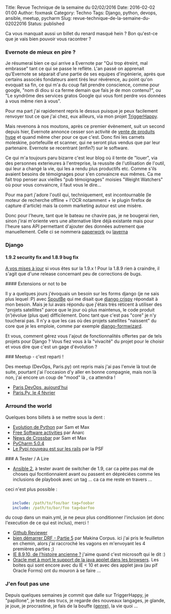 Title: Revue Technique de la semaine du 02/02/2016
Date: 2016-02-02 01:00
Author: foxmask
Category: Techno
Tags: Django, python, devops, ansible, meetup, pycharm
Slug: revue-technique-de-la-semaine-du-02022016
Status: published

Ca vous manquait aussi un billet du renard masqué hein ?
Bon qu'est-ce que je vais bien pouvoir vous racontrer ? 


### Evernote de mieux en pire ?

Je résumerai bien ce qui arrive a Evernote par "Qui trop étreint, mal embrasse" tant ce qui se passe le reflète.
L'an passé on apprenait qu'Evernote se séparait d'une partie de ses equipes d'ingénierie, après que certains associés fondateurs aient tirés leur révérence, au point qu'on evoquait sa fin, ce qui m'a du coup fait prendre conscience, comme pour google, "nom di diou si ca ferme demain que fais je de mon contenu?", ou "Le syndrôme des services gratos Google qui vous font perdre vos données à vous même rien à vous".

Pour ma part j'ai rapidement repris le dessus puisque je peux facilement renvoyer tout ce que j'ai chez, eux ailleurs, via mon projet [TriggerHappy](http://blog.trigger-happy.eu).

Mais revenons à nos moutons, après ce premier évènement, suit un second depuis hier, Evernote annonce cesser son activité de [vente de produits hype](http://www.theverge.com/2016/2/1/10890562/evernote-market-shut-down-moleskine-notebook-2016) et quand même cher pour ce que c'est. Donc fini les carnets moleskine, portefeuille et scanner, qui ne seront plus vendus que par leur partenaire. Evernote se recentrant (enfin?) sur le software.

Ce qui m'a toujours paru bizarre c'est leur blog où il tente de "louer", via des personnes exterieures à l'entreprise, la reussite de l'utilisation de l'outil, qui leur a changé la vie, qui les a rendu plus productifs etc. Comme s'ils avaient besoins de témoignages pour s'en convaincre eux mêmes. Ca me fait trop penser aux vieilles "pub témoignages" moisies "Weight Watchers" où pour vous convaincre, il faut vous le dire...

Pour ma part j'adore l'outil qui, techniquement, est incontournable (le moteur de recherche offline + l'OCR notamment + le plugin firefox de capture d'article) mais la comm marketing autour est une misère.

Donc pour l'heure, tant que le bateau ne chavire pas, je ne bougerai rien, sinon j'irai m'oriente vers une alternative libre déjà existante mais pour l'heure sans API permettant d'ajouter des données autrement que manuellement. Celle ci se nommera [paperwork](https://github.com/twostairs/paperwork) ou [laverna](https://github.com/Laverna/laverna)

### Django 

#### 1.9.2 security fix and 1.8.9 bug fix

[A vos mises à jour](https://www.djangoproject.com/weblog/2016/feb/01/releases-192-and-189/) si vous êtes sur la 1.9.x !
Pour la 1.8.9 rien à craindre, il s'agit que d'une release concernant peu de corrections de bugs.

#### Extensions or not to be

Il y a quelques jours j'évoquais un besoin sur les forms django (je ne sais plus lequel :P) avec [SpoutBe](https://twitter.com/spoutnik) qui me disait que [django crispy](https://github.com/maraujop/django-crispy-forms/) répondait à mon besoin. Mais je lui avais répondu que j'étais très réticent à utiliser des "projets satellites" parce que le jour où plus maintenus, le code produit (n')évolue (plus que) difficilement. Donc tant que c'est pas "core" je n'y toucherai pas. Il n'y a que les cas où des projets satellites "naissent" du core que je les emploie, comme par exemple [django-formwizard](https://pypi.python.org/pypi/django-formwizard).

Et vous, comment gérez vous l'ajout de fonctionnalités offertes par de tels projets pour Django ? Vous fiez vous à la "vivacité" du projet pour le choisir et vous dire que c'est un gage d'évolution ?


### Meetup - c'est reparti !

Des meetup (DevOps, Paris.py) ont repris mais j'ai pas l'envie là tout de suite, pourtant j'ai l'occasion d'y aller en bonne compagnie, mais non là non, j'ai encore un coup de "mood" là , ca attendra !

* [Paris DevOps, aujourd'hui](http://www.meetup.com/fr-FR/Paris-Devops-Meetup/)
* [Paris.Py, le 4 février](http://www.meetup.com/Paris-py-Python-Django-friends/)


### Arround the world

Quelques bons billets à se mettre sous la dent :

* [Evolution de Python](http://sametmax.com/evolution-de-python/) par Sam et Max
* [Free Software activities](http://anarc.at/blog/2016-01-31-free-software-activities-january-2016/) par Anarc
* [News de Crossbar](http://sametmax.com/nouvelle-release-de-crossbar-historique-des-events-et-crypto/) par Sam et Max
* [PyCharm 5.0.4](http://feedproxy.google.com/~r/Pycharm/~3/YWRWdinNGw4/)
* [Le Pypi nouveau est sur les rails](http://pyfound.blogspot.fr/2016/01/postscript-to-warehouse-post.html) par la PSF


### A Tester / A Lire

* [Ansible 2](http://www.ansible.com/blog/ansible-2.0-launch), à tester avant de switcher de 1.9, car ca pète pas mal de choses qui focntionnaient avant ou passent en dépréciées comme les inclusions de playbook avec un tag ... ca ca me reste en travers ...

ceci n'est plus possible :

```yml

   include: /path/to/foo/bar tag=foobar
   include: /path/to/bar/foo tag=barfoo

```

du coup dans un main.yml, je ne peux plus conditionner l'inclusion (et donc l'execution de ce qui est inclus), merci !

* [Github Reviewer](https://github.com/gabrielhora/github_reviewer)
* [bien démarrer DRF - Partie 5](http://makina-corpus.com/blog/metier/2016/bien-demarrer-avec-django-rest-framework-personnalisation-des-routeurs-partie-5) par Makina Corpus. ici j'ai pris le feuilleton en chemin, alors j'ai raccroché les vagons en m'envoyant les 4 premières parties ;)
* [IE 8,9,10, de l'histoire ancienne ?](http://mashable.com/2016/01/12/internet-explorer-8-9-10-dead/) j'aime quand c'est microsoft qui le dit :) 
* [Oracle met à mort le support de la java applet dans les browsers](http://www.v3.co.uk/v3-uk/news/2443810/oracle-signals-the-end-of-java-applet-support-for-browsers). Les boites qui sont encore avec du IE < 10 et avec des applet java (au pif Oracle Forms) ont du mouron à se faire ...


### J'en fout pas une

Depuis quelques semaines je commit que dalle sur TriggerHappy, je "papillone", je teste des trucs, je regarde des nouveaux langages, je glande, je joue, je procrastine, je fais de la bouffe ([genre](http://www.recettes-bretonnes.fr/gateaux-bretons/quatre-quarts-pommes.html)), la vie quoi ...


